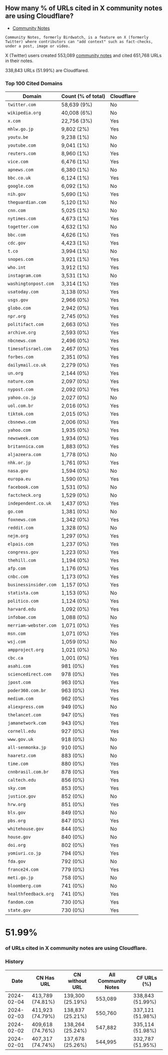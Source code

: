 ## How many % of URLs cited in X community notes are using Cloudflare?


- [Community Notes](https://en.wikipedia.org/wiki/Community_Notes)
```
Community Notes, formerly Birdwatch, is a feature on X (formerly Twitter) where contributors can "add context" such as fact-checks, under a post, image or video.
```

[//]: # (begin)

X (Twitter) users created 553,089 [community notes](https://en.wikipedia.org/wiki/Community_Notes) and cited 651,768 URLs in their notes.

338,843 URLs (51.99%) are Cloudflared.


### Top 100 Cited Domains
| Domain | Count (% of total) | Cloudflare |
| --- | --- | --- |
| `twitter.com` | 58,639 (9%) | No |
| `wikipedia.org` | 40,008 (6%) | No |
| `x.com` | 22,756 (3%) | Yes |
| `mhlw.go.jp` | 9,802 (2%) | Yes |
| `youtu.be` | 9,238 (1%) | No |
| `youtube.com` | 9,041 (1%) | No |
| `reuters.com` | 8,960 (1%) | Yes |
| `vice.com` | 6,476 (1%) | Yes |
| `apnews.com` | 6,380 (1%) | No |
| `bbc.co.uk` | 6,124 (1%) | Yes |
| `google.com` | 6,092 (1%) | No |
| `nih.gov` | 5,690 (1%) | Yes |
| `theguardian.com` | 5,120 (1%) | No |
| `cnn.com` | 5,025 (1%) | No |
| `nytimes.com` | 4,673 (1%) | Yes |
| `togetter.com` | 4,632 (1%) | No |
| `bbc.com` | 4,626 (1%) | Yes |
| `cdc.gov` | 4,423 (1%) | Yes |
| `t.co` | 3,994 (1%) | No |
| `snopes.com` | 3,921 (1%) | Yes |
| `who.int` | 3,912 (1%) | Yes |
| `instagram.com` | 3,531 (1%) | No |
| `washingtonpost.com` | 3,314 (1%) | Yes |
| `usatoday.com` | 3,138 (0%) | Yes |
| `usgs.gov` | 2,966 (0%) | Yes |
| `globo.com` | 2,942 (0%) | Yes |
| `npr.org` | 2,745 (0%) | Yes |
| `politifact.com` | 2,663 (0%) | Yes |
| `archive.org` | 2,593 (0%) | Yes |
| `nbcnews.com` | 2,496 (0%) | Yes |
| `timesofisrael.com` | 2,467 (0%) | Yes |
| `forbes.com` | 2,351 (0%) | Yes |
| `dailymail.co.uk` | 2,279 (0%) | Yes |
| `un.org` | 2,144 (0%) | Yes |
| `nature.com` | 2,097 (0%) | Yes |
| `nypost.com` | 2,092 (0%) | Yes |
| `yahoo.co.jp` | 2,027 (0%) | No |
| `uol.com.br` | 2,016 (0%) | Yes |
| `tiktok.com` | 2,015 (0%) | Yes |
| `cbsnews.com` | 2,006 (0%) | Yes |
| `yahoo.com` | 1,935 (0%) | Yes |
| `newsweek.com` | 1,934 (0%) | Yes |
| `britannica.com` | 1,883 (0%) | Yes |
| `aljazeera.com` | 1,778 (0%) | No |
| `nhk.or.jp` | 1,761 (0%) | Yes |
| `nasa.gov` | 1,594 (0%) | No |
| `europa.eu` | 1,590 (0%) | Yes |
| `facebook.com` | 1,531 (0%) | No |
| `factcheck.org` | 1,529 (0%) | No |
| `independent.co.uk` | 1,437 (0%) | Yes |
| `go.com` | 1,381 (0%) | No |
| `foxnews.com` | 1,342 (0%) | Yes |
| `reddit.com` | 1,328 (0%) | No |
| `nejm.org` | 1,297 (0%) | Yes |
| `elpais.com` | 1,237 (0%) | Yes |
| `congress.gov` | 1,223 (0%) | Yes |
| `thehill.com` | 1,194 (0%) | Yes |
| `afp.com` | 1,176 (0%) | Yes |
| `cnbc.com` | 1,173 (0%) | Yes |
| `businessinsider.com` | 1,157 (0%) | Yes |
| `statista.com` | 1,153 (0%) | No |
| `politico.com` | 1,124 (0%) | Yes |
| `harvard.edu` | 1,092 (0%) | Yes |
| `infobae.com` | 1,088 (0%) | No |
| `merriam-webster.com` | 1,071 (0%) | Yes |
| `msn.com` | 1,071 (0%) | Yes |
| `wsj.com` | 1,059 (0%) | No |
| `ampproject.org` | 1,021 (0%) | No |
| `cbc.ca` | 1,001 (0%) | Yes |
| `asahi.com` | 981 (0%) | Yes |
| `sciencedirect.com` | 978 (0%) | Yes |
| `jpost.com` | 963 (0%) | Yes |
| `poder360.com.br` | 963 (0%) | Yes |
| `medium.com` | 962 (0%) | Yes |
| `aliexpress.com` | 949 (0%) | No |
| `thelancet.com` | 947 (0%) | Yes |
| `jamanetwork.com` | 943 (0%) | Yes |
| `cornell.edu` | 927 (0%) | Yes |
| `www.gov.uk` | 918 (0%) | No |
| `all-senmonka.jp` | 910 (0%) | No |
| `haaretz.com` | 883 (0%) | No |
| `time.com` | 880 (0%) | Yes |
| `cnnbrasil.com.br` | 878 (0%) | Yes |
| `caltech.edu` | 856 (0%) | Yes |
| `sky.com` | 853 (0%) | Yes |
| `justice.gov` | 852 (0%) | No |
| `hrw.org` | 851 (0%) | Yes |
| `bls.gov` | 849 (0%) | No |
| `pbs.org` | 847 (0%) | Yes |
| `whitehouse.gov` | 844 (0%) | No |
| `house.gov` | 840 (0%) | No |
| `doi.org` | 802 (0%) | Yes |
| `yomiuri.co.jp` | 794 (0%) | Yes |
| `fda.gov` | 792 (0%) | No |
| `france24.com` | 779 (0%) | Yes |
| `meti.go.jp` | 758 (0%) | No |
| `bloomberg.com` | 741 (0%) | No |
| `healthfeedback.org` | 741 (0%) | Yes |
| `fandom.com` | 730 (0%) | Yes |
| `state.gov` | 730 (0%) | Yes |


# 51.99%
### of URLs cited in X community notes are using Cloudflare.


### History
| Date | CN Has URL | CN without URL | All Community Notes | CF URLs (%) |
| --- | --- | --- | --- | --- |
| 2024-02-04 | 413,789 (74.81%) | 139,300 (25.19%) | 553,089 | 338,843 (51.99%) |
| 2024-02-03 | 411,923 (74.79%) | 138,837 (25.21%) | 550,760 | 337,121 (51.98%) |
| 2024-02-02 | 409,618 (74.76%) | 138,264 (25.24%) | 547,882 | 335,114 (51.98%) |
| 2024-02-01 | 407,317 (74.74%) | 137,678 (25.26%) | 544,995 | 332,787 (51.95%) |
